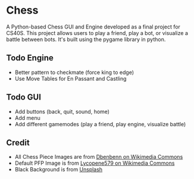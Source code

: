# Chess
A Python-based Chess GUI and Engine developed as a final project for CS40S. This project allows users to play a friend, play a bot, or visualize a battle between bots. It's built using the pygame library in python.

## Todo Engine
- Better pattern to checkmate (force king to edge)
- Use Move Tables for En Passant and Castling

## Todo GUI
- Add buttons (back, quit, sound, home)
- Add menu
- Add different gamemodes (play a friend, play engine, visualize battle)

## Credit
- All Chess Piece Images are from [Dbenbenn on Wikimedia Commons](https://commons.wikimedia.org/wiki/User:Dbenbenn)
- Default PFP Image is from [Lycopene579 on Wikimedia Commons](https://commons.wikimedia.org/wiki/File:Default_pfp.jpg)
- Black Background is from [Unsplash](https://unsplash.com/photos/a-black-and-white-photo-of-water-and-sand-_GH9LwhlSO4)